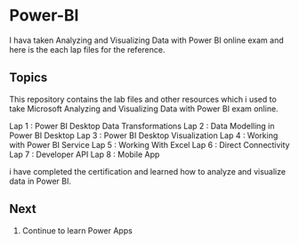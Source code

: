 # Power-BI
I hava taken Analyzing and Visualizing Data with Power BI online exam and here is the each lap files for the reference.

## Topics 
This repository contains the lab files and other resources which i used to take Microsoft Analyzing and Visualizing Data with Power BI exam online. 

Lap 1 : Power BI Desktop Data Transformations
Lap 2 : Data Modelling in Power BI Desktop
Lap 3 : Power BI Desktop Visualization
Lap 4 : Working with Power BI Service
Lap 5 : Working With Excel
Lap 6 : Direct Connectivity 
Lap 7 : Developer API
Lap 8 : Mobile App

i have completed the certification and learned how to analyze and visualize data in Power BI.

## Next

1. Continue to learn Power Apps


